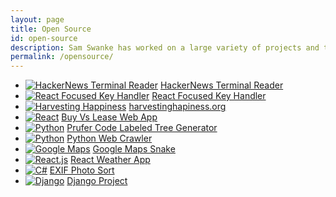 ```yaml
---
layout: page
title: Open Source
id: open-source
description: Sam Swanke has worked on a large variety of projects and technologies in Software and Web Developement
permalink: /opensource/
---
```


<ul>
    <li>
    <a href='https://github.com/skswanke/hn' target='_blank'><img src='{{ site.url }}/images/rust.png' alt
='HackerNews Terminal Reader'></a>
    <a href='https://github.com/skswanke/hn' target='_blank'>HackerNews Terminal Reader</a>
  </li>
  <li>
    <a href='https://github.com/ca-la/react-focused-key-handler' target='_blank'><img src='{{ site.url }}/images/react.png' alt
='React Focused Key Handler'></a>
    <a href='https://github.com/ca-la/react-focused-key-handler' target='_blank'>React Focused Key Handler</a>
  </li>
  <li>
    <a href='http://www.harvestinghappiness.org' target='_blank'><img src='{{ site.url }}/images/harvesting.png' alt
='Harvesting Happiness'></a>
    <a href='http://www.harvestinghappiness.org' target='_blank'>harvestinghapiness.org</a>
  </li>
  <li>
    <a href='https://github.com/skswanke/buy-vs-lease' target='_blank'><img src='{{ site.url }}/images/react.png' alt='React'></a>
    <a href='https://github.com/skswanke/buy-vs-lease' target='_blank'>Buy Vs Lease Web App</a>
  </li>
  <li>
    <a href='https://github.com/skswanke/pruferdecode' target='_blank'><img src='{{ site.url }}/images/d3.png'
alt='Python'></a>
    <a href='https://github.com/skswanke/pruferdecode' target='_blank'>Prufer Code Labeled Tree Generator</a>
  </li>
  <li>
    <a href='https://github.com/skswanke/PythonWebCheck' target='_blank'><img src='{{ site.url }}/images/python.png'
alt='Python'></a>
    <a href='https://github.com/skswanke/PythonWebCheck' target='_blank'>Python Web Crawler</a>
  </li>
  <li>
    <a href='https://github.com/blewin1/gmapsnake' target='_blank'><img src='{{ site.url }}/images/gmaps.png' alt='
Google Maps'></a>
    <a href='https://github.com/blewin1/gmapsnake' target='_blank'>Google Maps Snake</a>
  </li>
  <li>
    <a href='https://github.com/skswanke/ReactWeatherAppPublic' target='_blank'><img src='{{ site.url }}/images/react.png' alt='React.js'></a>
    <a href='https://github.com/skswanke/ReactWeatherAppPublic' target='_blank'>React Weather App</a>
  </li>
  <li>
    <a href='https://github.com/skswanke/EXIFPhotoSort'><img src='{{ site.url }}/images/csharp.png' alt='C#'></a>
    <a href='https://github.com/skswanke/EXIFPhotoSort'>EXIF Photo Sort</a>
  </li>
  <li>
    <a href='https://github.com/skswanke/DjangoProject' target='_blank'><img src='{{ site.url }}/images/django.png' 
alt='Django'></a>
    <a href='https://github.com/skswanke/DjangoProject' target='_blank'>Django Project</a>
  </li>
</ul>
